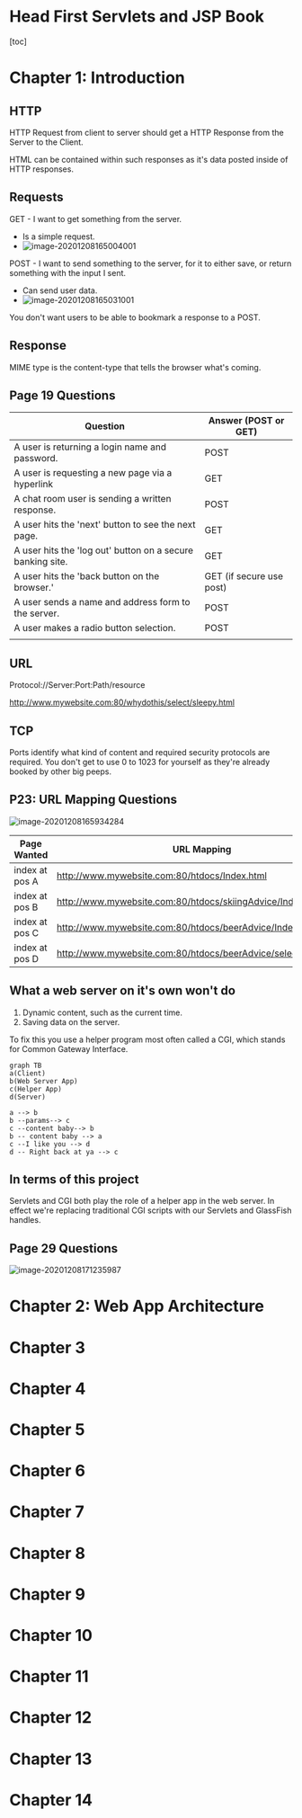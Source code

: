# Head First Servlets and JSP Book

[toc]

# Chapter 1: Introduction

## HTTP

HTTP Request from client to server should get a HTTP Response from the Server to the Client.

HTML can be contained within such responses as it's data posted inside of HTTP responses.

## Requests

GET - I want to get something from the server.

* Is a simple request.
* ![image-20201208165004001](myWork.assets/AnatomyGET.png)

POST - I want to send something to the server, for it to either save, or return something with the input I sent.

* Can send user data.
* ![image-20201208165031001](myWork.assets/AnatomyPOST.png)

You don't want users to be able to bookmark a response to a POST.

## Response

MIME type is the content-type that tells the browser what's coming.

## Page 19 Questions

| Question                                                   | Answer (POST or GET)     |
| ---------------------------------------------------------- | ------------------------ |
| A user is returning a login name and password.             | POST                     |
| A user is requesting a new page via a hyperlink            | GET                      |
| A chat room user is sending a written response.            | POST                     |
| A user hits the 'next' button to see the next page.        | GET                      |
| A user hits the 'log out' button on a secure banking site. | GET                      |
| A user hits the 'back button on the browser.'              | GET (if secure use post) |
| A user sends a name and address form to the server.        | POST                     |
| A user makes a radio button selection.                     | POST                     |
|                                                            |                          |

## URL

Protocol://Server:Port:Path/resource

http://www.mywebsite.com:80/whydothis/select/sleepy.html

## TCP

Ports identify what kind of content and required security protocols are required.
You don't get to use 0 to 1023 for yourself as they're already booked by other big peeps.

## P23: URL Mapping Questions

![image-20201208165934284](myWork.assets/apacheExample.png)

| Page Wanted    | URL Mapping                                                  |
| -------------- | ------------------------------------------------------------ |
| index at pos A | http://www.mywebsite.com:80/htdocs/Index.html                |
| index at pos B | http://www.mywebsite.com:80/htdocs/skiingAdvice/Index.html   |
| index at pos C | http://www.mywebsite.com:80/htdocs/beerAdvice/Index.html     |
| index at pos D | http://www.mywebsite.com:80/htdocs/beerAdvice/select/Index.html |

## What a web server on it's own won't do

1. Dynamic content, such as the current time.
2. Saving data on the server.

To fix this you use a helper program most often called a CGI, which stands for Common Gateway Interface.

```mermaid
graph TB
a(Client) 
b(Web Server App)
c(Helper App)
d(Server)

a --> b
b --params--> c
c --content baby--> b
b -- content baby --> a
c --I like you --> d
d -- Right back at ya --> c
```

## In terms of this project

Servlets and CGI both play the role of a helper app in the web server.
In effect we're replacing traditional CGI scripts with our Servlets and GlassFish handles.

## Page 29 Questions

![image-20201208171235987](myWork.assets/questionsFrom29.png)

# Chapter 2: Web App Architecture



# Chapter 3

# Chapter 4

# Chapter 5

# Chapter 6

# Chapter 7

# Chapter 8

# Chapter 9

# Chapter 10

# Chapter 11

# Chapter 12

# Chapter 13

# Chapter 14